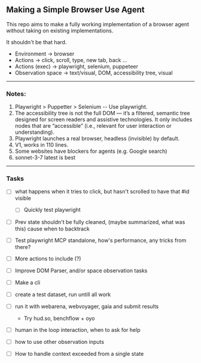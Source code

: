 ## Making a Simple Browser Use Agent

This repo aims to make a fully working implementation of a browser agent without taking on existing implementations.

It shouldn't be that hard.


- Environment -> browser
- Actions -> click, scroll, type, new tab, back ...
- Actions (exec) -> playwright, selenium, puppeteer
- Observation space -> text/visual, DOM, accessibility tree, visual


-----

### Notes:

1. Playwright > Puppetter > Selenium -- Use playwright.
2. The accessibility tree is not the full DOM — it’s a filtered, semantic tree designed for screen readers and assistive technologies. It only includes nodes that are “accessible” (i.e., relevant for user interaction or understanding).
3. Playwright launches a real browser, headless (invisible) by default.
4. V1, works in 110 lines.
5. Some websites have blockers for agents (e.g. Google search)
6. sonnet-3-7 latest is best

------

### Tasks

- [ ] what happens when it tries to click, but hasn't scrolled to have that \#id visible
  - [ ] Quickly test playwright
- [ ] Prev state shouldn't be fully cleaned, (maybe summarized, what was this) cause when to backtrack
- [ ] Test playwright MCP standalone, how's performance, any tricks from there?
- [ ] More actions to include (?)
- [ ] Improve DOM Parser, and/or space observation tasks
- [ ] Make a cli


- [ ] create a test dataset, run untill all work
- [ ] run it with webarena, webvoyager, gaia and submit results
   - Try hud.so, benchflow + oyo

- [ ] human in the loop interaction, when to ask for help
- [ ] how to use other observation inputs
- [ ] How to handle context exceeded from a single state